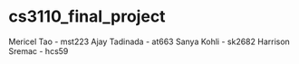# cs3110_final_project
Mericel Tao - mst223
Ajay Tadinada - at663
Sanya Kohli - sk2682
Harrison   Sremac - hcs59